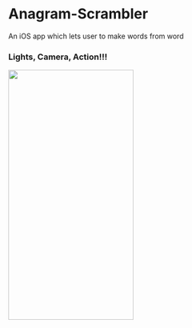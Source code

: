 # Anagram-Scrambler
An iOS app which lets user to make words from word

### Lights, Camera, Action!!!
<img src="https://github.com/AkshayRameshAppDEV/Anagram-Scrambler/blob/main/Gif/Anagram.gif" width="250" height="500">

